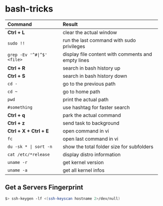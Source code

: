 # bash-tricks

| Command                   | Result                                             |
| :------------------------ | :------------------------------------------------- |
| **Ctrl + L**              | clear the actual window                            |
| `sudo !!`                 | run the last command with sudo privileges          |
| `grep -Ev '^#\|^$' <file>`| display file content with comments and empty lines |
| **Ctrl + R**              | search in bash history up                          |
| **Ctrl + S**              | search in bash history down                        |
| `cd -`                    | go to the previous path                            |
| `cd ~`                    | go to home path                                    |
| `pwd`                     | print the actual path                              |
| `#something`              | use hashtag for faster search                      |
| **Ctrl + q**              | park the actual command                            |
| **Ctrl + z**              | send task to background                            |
| **Ctrl + X + Ctrl + E**   | open command in vi                                 |
| `fc`                      | open last command in vi                            |
| `du -sk * \| sort -n`     | show the total folder size for subfolders          |
| `cat /etc/*release`       | display distro information                         |
| `uname -r`                | get kernel version                                 |
| `uname -a`                | get all kernel infos                               |

## Get a Servers Fingerprint

```bash
$> ssh-keygen -lf <(ssh-keyscan hostname 2>/dev/null)
```

